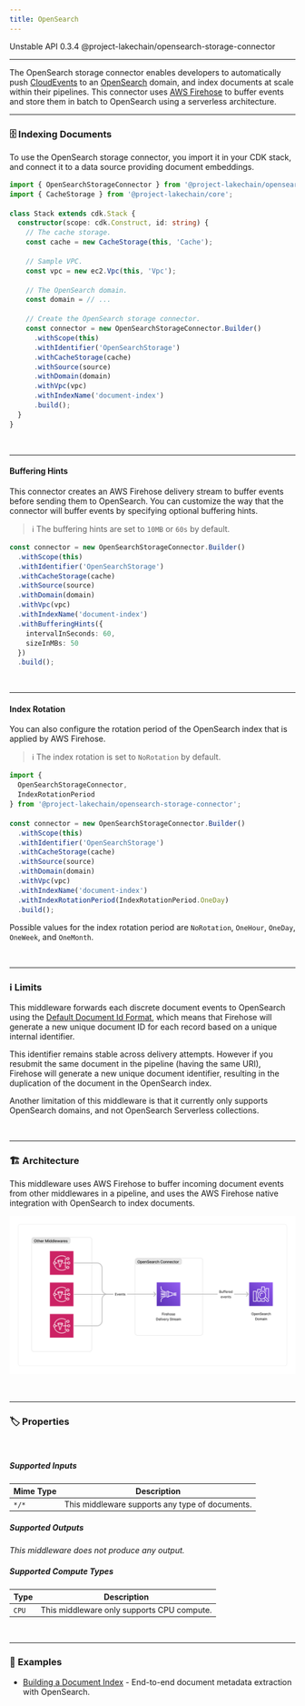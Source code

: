 ```yaml
---
title: OpenSearch
---
```


<span title="Label: Pro" data-view-component="true" class="Label Label--api text-uppercase">
  Unstable API
</span>
<span title="Label: Pro" data-view-component="true" class="Label Label--version text-uppercase">
  0.3.4
</span>
<span title="Label: Pro" data-view-component="true" class="Label Label--package">
  @project-lakechain/opensearch-storage-connector
</span>
<br>

---

The OpenSearch storage connector enables developers to automatically push [CloudEvents](/project-lakechain/general/events) to an [OpenSearch](https://opensearch.org/) domain, and index documents at scale within their pipelines. This connector uses [AWS Firehose](https://aws.amazon.com/firehose/) to buffer events and store them in batch to OpenSearch using a serverless architecture.

---

### 🗄️ Indexing Documents

To use the OpenSearch storage connector, you import it in your CDK stack, and connect it to a data source providing document embeddings.

```typescript
import { OpenSearchStorageConnector } from '@project-lakechain/opensearch-storage-connector';
import { CacheStorage } from '@project-lakechain/core';

class Stack extends cdk.Stack {
  constructor(scope: cdk.Construct, id: string) {
    // The cache storage.
    const cache = new CacheStorage(this, 'Cache');

    // Sample VPC.
    const vpc = new ec2.Vpc(this, 'Vpc');

    // The OpenSearch domain.
    const domain = // ...

    // Create the OpenSearch storage connector.
    const connector = new OpenSearchStorageConnector.Builder()
      .withScope(this)
      .withIdentifier('OpenSearchStorage')
      .withCacheStorage(cache)
      .withSource(source)
      .withDomain(domain)
      .withVpc(vpc)
      .withIndexName('document-index')
      .build();
  }
}
```

<br>

---

#### Buffering Hints

This connector creates an AWS Firehose delivery stream to buffer events before sending them to OpenSearch. You can customize the way that the connector will buffer events by specifying optional buffering hints.

> ℹ️ The buffering hints are set to `10MB` or `60s` by default.

```typescript
const connector = new OpenSearchStorageConnector.Builder()
  .withScope(this)
  .withIdentifier('OpenSearchStorage')
  .withCacheStorage(cache)
  .withSource(source)
  .withDomain(domain)
  .withVpc(vpc)
  .withIndexName('document-index')
  .withBufferingHints({
    intervalInSeconds: 60,
    sizeInMBs: 50
  })
  .build();
```

<br>

---

#### Index Rotation

You can also configure the rotation period of the OpenSearch index that is applied by AWS Firehose.

> ℹ️ The index rotation is set to `NoRotation` by default.

```typescript
import {
  OpenSearchStorageConnector,
  IndexRotationPeriod
} from '@project-lakechain/opensearch-storage-connector';

const connector = new OpenSearchStorageConnector.Builder()
  .withScope(this)
  .withIdentifier('OpenSearchStorage')
  .withCacheStorage(cache)
  .withSource(source)
  .withDomain(domain)
  .withVpc(vpc)
  .withIndexName('document-index')
  .withIndexRotationPeriod(IndexRotationPeriod.OneDay)
  .build();
```

Possible values for the index rotation period are `NoRotation`, `OneHour`, `OneDay`, `OneWeek`, and `OneMonth`.

<br>

---

### ℹ️ Limits

This middleware forwards each discrete document events to OpenSearch using the [Default Document Id Format](https://docs.aws.amazon.com/cdk/api/v2/docs/aws-cdk-lib.aws_kinesisfirehose.CfnDeliveryStream.DocumentIdOptionsProperty.html#defaultdocumentidformat), which means that Firehose will generate a new unique document ID for each record based on a unique internal identifier.

This identifier remains stable across delivery attempts. However if you resubmit the same document in the pipeline (having the same URI), Firehose will generate a new unique document identifier, resulting in the duplication of the document in the OpenSearch index.

Another limitation of this middleware is that it currently only supports OpenSearch domains, and not OpenSearch Serverless collections.

<br>

---

### 🏗️ Architecture

This middleware uses AWS Firehose to buffer incoming document events from other middlewares in a pipeline, and uses the AWS Firehose native integration with OpenSearch to index documents.

![OpenSearch Storage Connector Architecture](../../../assets/opensearch-storage-connector-architecture.png)

<br>

---

### 🏷️ Properties

<br>

##### Supported Inputs

|  Mime Type  | Description |
| ----------- | ----------- |
| `*/*` | This middleware supports any type of documents. |

##### Supported Outputs

*This middleware does not produce any output.*

##### Supported Compute Types

| Type  | Description |
| ----- | ----------- |
| `CPU` | This middleware only supports CPU compute. |

<br>

---

### 📖 Examples

- [Building a Document Index](https://github.com/awslabs/project-lakechain/tree/main/examples/end-to-end-use-cases/building-a-document-index) - End-to-end document metadata extraction with OpenSearch.
